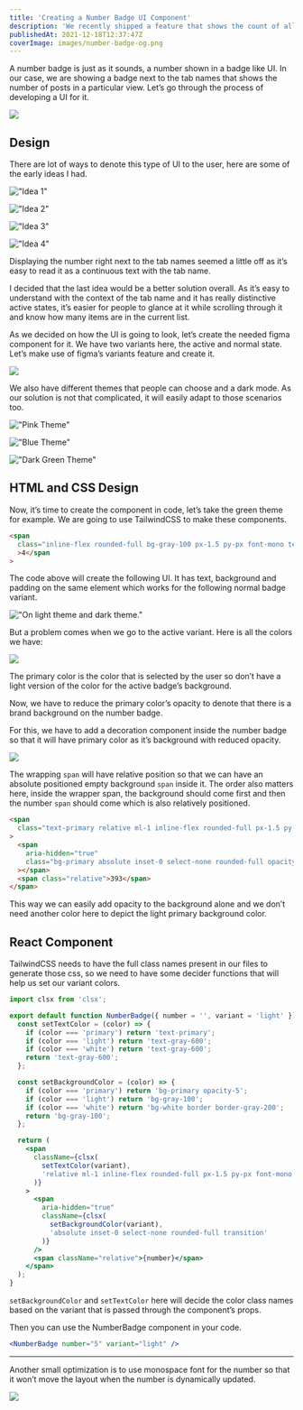 ```yaml
---
title: 'Creating a Number Badge UI Component'
description: 'We recently shipped a feature that shows the count of all the lists in Hellonext. While it seems like a simple feature it had a lot of challenges to figure out. Here is how we solved some of the frontend problems.'
publishedAt: 2021-12-18T12:37:47Z
coverImage: images/number-badge-og.png
---
```


A number badge is just as it sounds, a number shown in a badge like UI. In our case, we are showing a badge next to the tab names that shows the number of posts in a particular view. Let’s go through the process of developing a UI for it.

![](/images/creating-a-number-badge-ui-component/1.png)

## Design

There are lot of ways to denote this type of UI to the user, here are some of the early ideas I had.

!["Idea 1"](/images/creating-a-number-badge-ui-component/2.png 'Idea 1')

!["Idea 2"](/images/creating-a-number-badge-ui-component/3.png 'Idea 2')

!["Idea 3"](/images/creating-a-number-badge-ui-component/4.png 'Idea 3')

!["Idea 4"](/images/creating-a-number-badge-ui-component/5.png 'Idea 4')

Displaying the number right next to the tab names seemed a little off as it’s easy to read it as a continuous text with the tab name.

I decided that the last idea would be a better solution overall. As it’s easy to understand with the context of the tab name and it has really distinctive active states, it’s easier for people to glance at it while scrolling through it and know how many items are in the current list.

As we decided on how the UI is going to look, let’s create the needed figma component for it. We have two variants here, the active and normal state. Let’s make use of figma’s variants feature and create it.

![](/images/creating-a-number-badge-ui-component/6.png)

We also have different themes that people can choose and a dark mode. As our solution is not that complicated, it will easily adapt to those scenarios too.

!["Pink Theme"](/images/creating-a-number-badge-ui-component/7.png 'Pink Theme')

!["Blue Theme"](/images/creating-a-number-badge-ui-component/8.png 'Blue Theme')

!["Dark Green Theme"](/images/creating-a-number-badge-ui-component/9.png 'Dark Green Theme')

## HTML and CSS Design

Now, it’s time to create the component in code, let’s take the green theme for example. We are going to use TailwindCSS to make these components.

```html
<span
  class="inline-flex rounded-full bg-gray-100 px-1.5 py-px font-mono text-xs font-medium text-gray-500"
  >4</span
>
```

The code above will create the following UI. It has text, background and padding on the same element which works for the following normal badge variant.

!["On light theme and dark theme."](/images/creating-a-number-badge-ui-component/10.png 'On light theme and dark theme.')

But a problem comes when we go to the active variant. Here is all the colors we have:

![](/images/creating-a-number-badge-ui-component/11.png)

The primary color is the color that is selected by the user so don’t have a light version of the color for the active badge’s background.

Now, we have to reduce the primary color’s opacity to denote that there is a brand background on the number badge.

For this, we have to add a decoration component inside the number badge so that it will have primary color as it’s background with reduced opacity.

![](/images/creating-a-number-badge-ui-component/12.png)

The wrapping `span` will have relative position so that we can have an absolute positioned empty background `span` inside it. The order also matters here, inside the wrapper span, the background should come first and then the number `span` should come which is also relatively positioned.

```html
<span
  class="text-primary relative ml-1 inline-flex rounded-full px-1.5 py-px font-mono text-xs font-medium transition"
>
  <span
    aria-hidden="true"
    class="bg-primary absolute inset-0 select-none rounded-full opacity-5 transition"
  ></span>
  <span class="relative">393</span>
</span>
```

This way we can easily add opacity to the background alone and we don’t need another color here to depict the light primary background color.

## React Component

TailwindCSS needs to have the full class names present in our files to generate those css, so we need to have some decider functions that will help us set our variant colors.

```jsx
import clsx from 'clsx';

export default function NumberBadge({ number = '', variant = 'light' }) {
  const setTextColor = (color) => {
    if (color === 'primary') return 'text-primary';
    if (color === 'light') return 'text-gray-600';
    if (color === 'white') return 'text-gray-600';
    return 'text-gray-600';
  };

  const setBackgroundColor = (color) => {
    if (color === 'primary') return 'bg-primary opacity-5';
    if (color === 'light') return 'bg-gray-100';
    if (color === 'white') return 'bg-white border border-gray-200';
    return 'bg-gray-100';
  };

  return (
    <span
      className={clsx(
        setTextColor(variant),
        'relative ml-1 inline-flex rounded-full px-1.5 py-px font-mono text-xs font-medium transition'
      )}
    >
      <span
        aria-hidden="true"
        className={clsx(
          setBackgroundColor(variant),
          'absolute inset-0 select-none rounded-full transition'
        )}
      />
      <span className="relative">{number}</span>
    </span>
  );
}
```

`setBackgroundColor` and `setTextColor` here will decide the color class names based on the variant that is passed through the component’s props.

Then you can use the NumberBadge component in your code.

```jsx
<NumberBadge number="5" variant="light" />
```

---

Another small optimization is to use monospace font for the number so that it won’t move the layout when the number is dynamically updated.

![](/images/creating-a-number-badge-ui-component/13.png)
